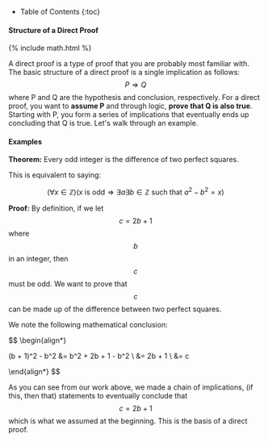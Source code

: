 * Table of Contents
{:toc}


#### Structure of a Direct Proof

<!--start-->
{% include math.html %}

A direct proof is a type of proof that you are probably most familiar with. The basic structure of a direct proof is a single implication as follows: $$P \Rightarrow Q$$ where P and Q are the hypothesis and conclusion, respectively. For a direct proof, you want to __assume P__ and through logic, __prove that Q is also true__. Starting with P, you form a series of implications that eventually ends up concluding that Q is true. Let's walk through an example.
<!--end-->

#### Examples

__Theorem:__ Every odd integer is the difference of two perfect squares.

This is equivalent to saying:

$$(\forall x \in \mathbb{Z})(\text{x is odd} \Rightarrow \exists a \exists b \in \mathbb{Z} \text{ such that } a^2 - b^2 = x)$$

__Proof:__ By definition, if we let $$c = 2b + 1$$ where $$b$$ in an integer, then $$c$$ must be odd. We want to prove that $$c$$ can be made up of the difference between two perfect squares.

We note the following mathematical conclusion:

$$
\begin{align*}

(b + 1)^2 - b^2 &= b^2 + 2b + 1 - b^2
\\ &= 2b + 1
\\ &= c

\end{align*}
$$

As you can see from our work above, we made a chain of implications, (if this, then that) statements to eventually conclude that $$c = 2b + 1$$ which is what we assumed at the beginning. This is the basis of a direct proof.
